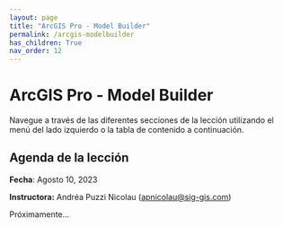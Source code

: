 ```yaml
---
layout: page
title: "ArcGIS Pro - Model Builder"
permalink: /arcgis-modelbuilder
has_children: True
nav_order: 12
---
```


# ArcGIS Pro - Model Builder

Navegue a través de las diferentes secciones de la lección utilizando el menú del lado izquierdo o la tabla de contenido a continuación.

## Agenda de la lección

**Fecha**: Agosto 10, 2023

**Instructora:** Andréa Puzzi Nicolau ([apnicolau@sig-gis.com](apnicolau@sig-gis.com))

Próximamente...